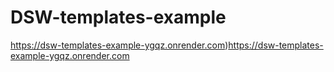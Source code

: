 # DSW-templates-example
https://dsw-templates-example-ygqz.onrender.com)https://dsw-templates-example-ygqz.onrender.com
